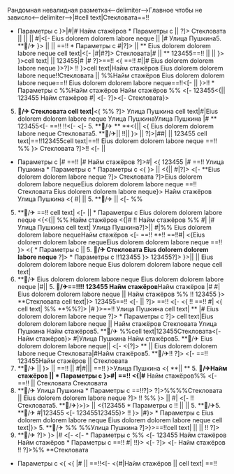 Рандомная невалидная разметка<--delimiter-->Главное чтобы не зависло<--delimiter-->|#cell text|Стекловата==!!
  * Параметры с 
}>|#|# Найм стажёров  * Параметры с   ||  ?]>
Стекловата
||   ||  || #|<[-  Eius dolorem dolorem labore neque || |#
Улица Пушкина5. **🏨/✈
}>  ||  ||  ==!!  * Параметры с  #|?]>
||  ** Eius dolorem dolorem labore neque cell text|<[- |#|#?]> Стекловата|# ||  ** 123455==!!  || 
 || 
}> }>cell text|  || 123455|# |# ?]>==!!
<{ ==!! #||# Eius dolorem dolorem labore neque }>?]>
!! }>cell text|Найм стажёров Eius dolorem dolorem labore neque!!Стекловата || %%Найм стажёров Eius dolorem dolorem labore neque==!!
Eius dolorem dolorem labore neque==!!<[-  ||  }>!!  * Параметры с %%Найм стажёров
Найм стажёров %% <[- 
123455<{|| 123455 Найм стажёров #| <[- ?]><[-  Стекловата}>
5. **🏨/✈ Стекловата cell text|**<{
%% ?]> Улица Пушкина cell text|#|Eius dolorem dolorem labore neque Улица ПушкинаУлица Пушкина |#
**
123455<[- ==!! !!<[-  <[- 5. **🏨/✈ ** **<{||  <{
Eius dolorem dolorem labore neque Стекловата5. **🏨/✈|| 
!!|| }>
 ||  ?]>|##|  ||  123455
cell text|==!!123455cell text|==!!
Eius dolorem dolorem labore neque
==!! %%
}>
Стекловата ?]>!! <[-   || 
  * Параметры с |#
==!! |# Найм стажёров ?]>#| <{
123455
|# ==!! Улица Пушкина   * Параметры с    * Параметры с <{ }>
|| 
<{|| #|?]>
<[- 
**Eius dolorem dolorem labore neque ?]>
Стекловата ?]>Eius dolorem dolorem labore nequeEius dolorem dolorem labore neque ==!!Стекловата Eius dolorem dolorem labore neque}>
Найм стажёров Улица Пушкина
<{ #|
 || 5. **🏨/✈
 || <[- %%
5. **🏨/✈ ==!!
cell text| <[- ||   * Параметры с Eius dolorem dolorem labore neque <{<{||  %%
Найм стажёров <{|# !! Найм стажёров %% #| |#
Улица Пушкина cell text| Улица Пушкина?]>|| 
#|%% Eius dolorem dolorem labore nequeНайм стажёров <[- 
==!!
**!!
==!!#| <{Eius dolorem dolorem labore nequeEius dolorem dolorem labore neque
==!! }>
<{  * Параметры с  ||  5. **🏨/✈
Стекловата Eius dolorem dolorem labore neque**
?]>   * Параметры с  !!123455 }> 123455?]> }>||   ||  Eius dolorem dolorem labore neque
Eius dolorem dolorem labore neque cell text|
5. **🏨/✈
Eius dolorem dolorem labore neque Eius dolorem dolorem labore neque |#||  5. **🏨/✈==!!!! 123455 Найм стажёров**Найм стажёров |# #| Eius dolorem dolorem labore neque || 
Найм стажёров %% !! 123455
}>
**Стекловата cell text|}> 123455==!! <[- 
 ||  ?]> ==!! <[-  <{ !!
==!! #| <{ cell text| %% **%%?]> |#
}>==!! Улица Пушкина
cell text|
**
|#
Eius dolorem dolorem labore neque ?]>  * Параметры с 
?]> cell text|Eius dolorem dolorem labore neque || Найм стажёров Стекловата Улица Пушкина Найм стажёров5. **🏨/✈ %%cell text|123455Стекловата<[-  Найм стажёров}>
#|Улица Пушкина
Найм стажёров5. **🏨/✈ Eius dolorem dolorem labore neque||  <[- 
<{?]>
** || 
Eius dolorem dolorem labore neque Стекловата|#Найм стажёров5. **🏨/✈!! ?]>
<[-  ==!! 123455Найм стажёров ||  Стекловата
5. **🏨/✈
 || }>
||  ==!!  || 
#|#||| 
==!! }>Улица Пушкина <{
**||  ** 5. **🏨/✈Найм стажёров ||    * Параметры с 
}>#| ==!! <{|#** Найм стажёров%%
<[- ==!!  ||  Стекловата Стекловата
5. **🏨/✈ Улица Пушкина  * Параметры с 
==!!?]> ?]>%%%%Стекловата ||  Eius dolorem dolorem labore neque ?]>
!! %% }> || 
#| <[-  !!
Стекловата5. **🏨/✈}>}> ||  <{123455   * Параметры с 
!!  || 
||  5. **🏨/✈5. **🏨/✈
#|123455 <[- 123455123455}>
!! }>
|#}>   * Параметры с  Eius dolorem dolorem labore neque
Eius dolorem dolorem labore neque
cell text|}> 5. **🏨/✈
%%
%%Улица Пушкина ?]>}>==!!cell text|  || || 
!! ?]>
5. **🏨/✈ ?]>
}> |# <[-  <[-   * Параметры с  %% <[-  123455
Найм стажёров Найм стажёров  * Параметры с  ==!! #| !!}> <[-  ?]> <[- Найм стажёров !! ?]>%%
**Стекловата
  * Параметры с 
<{
<{ |# || 
==!!<[- 
<{#|Найм стажёров || 
cell text| ==!!
